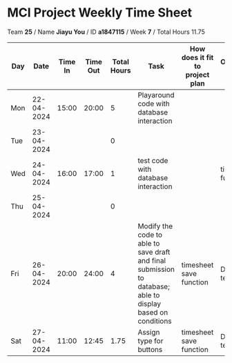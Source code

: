 # MCI Project Weekly Time Sheet

Team **25** / Name **Jiayu You** / ID **a1847115** / Week **7** / Total Hours 11.75

| Day | Date       | Time In | Time Out | Total Hours | Task | How does it fit to project plan | Outcome/Next action |
| --- | ---------- | ------- | -------- | ----------- | ---- | ------------------------------- | ------------------- |
| Mon | 22-04-2024 |  15:00       |  20:00        | 5          | Playaround code with database interaction | | |
| Tue | 23-04-2024 |         |          | 0           | | | |
| Wed | 24-04-2024 | 16:00   | 17:00    | 1           | test code with database interaction | | timesheet save function | basic function code sample done and tested
| Thu | 25-04-2024 |         |          | 0           | | | |
| Fri | 26-04-2024 | 20:00   | 24:00    | 4           | Modify the code to able to save draft and final submission to database; able to display based on conditions | timesheet save function| Done and tested
| Sat | 27-04-2024 | 11:00   | 12:45    | 1.75          | Assign type for buttons | timesheet save function| Done and tested
